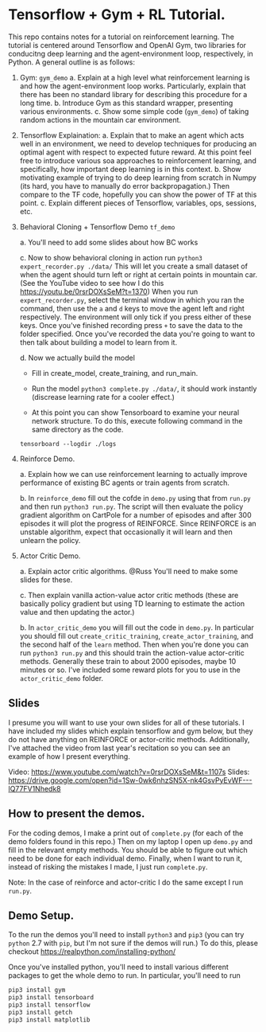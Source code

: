 # Tensorflow + Gym + RL Tutorial.

This repo contains notes for a tutorial on reinforcement learning. The tutorial is centered around Tensorflow and OpenAI Gym, two libraries for conducitng deep learning and the agent-environment loop, respectively, in Python. A general outline is as follows:
1. Gym: `gym_demo`
	a. Explain at a high level what reinforcement learning is and how the agent-environment loop works. Particularly, explain that there has been no standard library for describing this procedure for a long time.
	b. Introduce Gym as this standard wrapper, presenting various environments.
	c. Show some simple code (`gym_demo`) of taking random actions in the mountain car environment. 
2. Tensorflow Explaination:
	a. Explain that to make an agent which acts well in an environment, we need to develop techniques for producing an optimal agent with respect to expected future reward. At this point feel free to introduce various soa approaches to reinforcement learning, and specifically, how important deep learning is in this context.
	b. Show motivating example of trying to do deep learning from scratch in Numpy (its hard, you have to manually do error backpropagation.) Then compare to the TF code, hopefully you can show the power of TF at this point.
	c. Explain different pieces of Tensorflow, variables, ops, sessions, etc.

3. Behavioral Cloning + Tensorflow Demo `tf_demo` 

	a. You'll need to add some slides about how BC works
	
	
	c. Now to show behavioral cloning in action run `python3 expert_recorder.py ./data/`
		This will let you create a small dataset of when the agent should turn left or right at certain
		points in mountain car. (See the YouTube video to see how I do this https://youtu.be/0rsrDOXsSeM?t=1370)
		When you run `expert_recorder.py`, select the terminal window in which you ran the command, then use the `a` and `d` keys to move the agent left and right respectively. The environment will only tick if you press either of these keys. Once you've finished recording press `+` to save the data to the folder specified.
		Once you've recorded the data you're going to want to then talk about building a model to learn from it.
		
		
	d. Now we actually build the model 
	
	- Fill in create_model, create_training, and run_main.
	- Run the model `python3 complete.py ./data/`, it should work instantly (discrease learning rate for a cooler effect.)
	
	- At this point you can show Tensorboard to examine your neural network structure. To do this, execute following command in the same directory as the code. 
	```
	tensorboard --logdir ./logs
	```

4. Reinforce Demo.

	a. Explain how we can use reinforcement learning to actually improve performance of existing BC agents or train agents from scratch.
	
	b. In `reinforce_demo` fill out the cofde in `demo.py` using that from `run.py` and then run `python3 run.py`. The script will then evaluate the policy gradient algorithm on CartPole for a number of episodes and after 300 episodes it will plot the progress of REINFORCE. Since REINFORCE is an unstable algorithm, expect that occasionally it will learn and then unlearn the policy.
	

5. Actor Critic Demo.

	a. Explain actor critic algorithms. @Russ You'll need to make some slides for these.
	
	
	c. Then explain vanilla action-value actor critic methods (these are basically policy gradient but using TD learning to estimate the action value and then updating the actor.)
	
	
	b. In `actor_critic_demo` you will fill out the code in `demo.py`. In particular you should fill out `create_critic_training`, `create_actor_training`, and the second half of the `learn` method. Then when you're done you can run `python3 run.py` and this should train the action-value actor-critic methods. Generally these train to about 2000 episodes, maybe 10 minutes or so. I've included some reward plots for you to use in the `actor_critic_demo` folder.


## Slides

I presume you will want to use your own slides for all of these tutorials. I have included my slides which explain tensorflow and gym below, but they do not have anything on REINFORCE or actor-critic methods. Additionally, I've attached the video from last year's recitation so you can see an example of how I present everything. 


Video: https://www.youtube.com/watch?v=0rsrDOXsSeM&t=1107s 
Slides: https://drive.google.com/open?id=1Sw-0wk6nhzSN5X-nk4GsvPyEvWF---lQ77FV1Nhedk8

## How to present the demos.
For the coding demos, I make a print out of `complete.py` (for each of the demo folders found in this repo.) 
Then on my laptop I open up `demo.py` and fill in the relevant empty methods. You should be able to figure out which
need to be done for each individual demo.  Finally, when I want to run it, instead of risking the mistakes I made, 
I just run `complete.py`. 

Note: In the case of reinforce and actor-critic I do the same except I run `run.py`.

## Demo Setup.
To the run the demos you'll need to install `python3` and `pip3` (you can try `python` 2.7 with `pip`, but I'm not sure if the demos will run.)  To do this, please checkout  https://realpython.com/installing-python/

Once you've installed python, you'll need to install various different packages to get the whole demo to run. In particular, you'll need to run
```bash
pip3 install gym
pip3 install tensorboard
pip3 install tensorflow
pip3 install getch
pip3 install matplotlib
```

